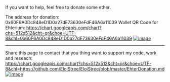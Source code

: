 
If you want to help, feel free to donate some ether.

The address for donation: 0x60F6A0Dc848eD1D0a27dE73630eFdF46A6a11039
Wallet QR Code for Ehterium:
https://chart.googleapis.com/chart?chs=512x512&cht=qr&choe=UTF-8&chl=0x60F6A0Dc848eD1D0a27dE73630eFdF46A6a11039
[![image](https://user-images.githubusercontent.com/20149493/117065897-53bb1a00-ad28-11eb-9f3d-ea0440fdfa47.png)](https://etherscan.io/address/0x60F6A0Dc848eD1D0a27dE73630eFdF46A6a11039)


-------------------------
Share this page to contact that you thing want to support my code, work and reseach:  
https://chart.googleapis.com/chart?chs=512x512&cht=qr&choe=UTF-8&chl=https://github.com/EloiStree/EloiStree/blob/master/EhterDonation.md  
[![image](https://user-images.githubusercontent.com/20149493/117065584-fcb54500-ad27-11eb-84f1-cfec5a75cb7c.png)](https://chart.googleapis.com/chart?chs=512x512&cht=qr&choe=UTF-8&chl=https://github.com/EloiStree/EloiStree/blob/master/EhterDonation.md)

